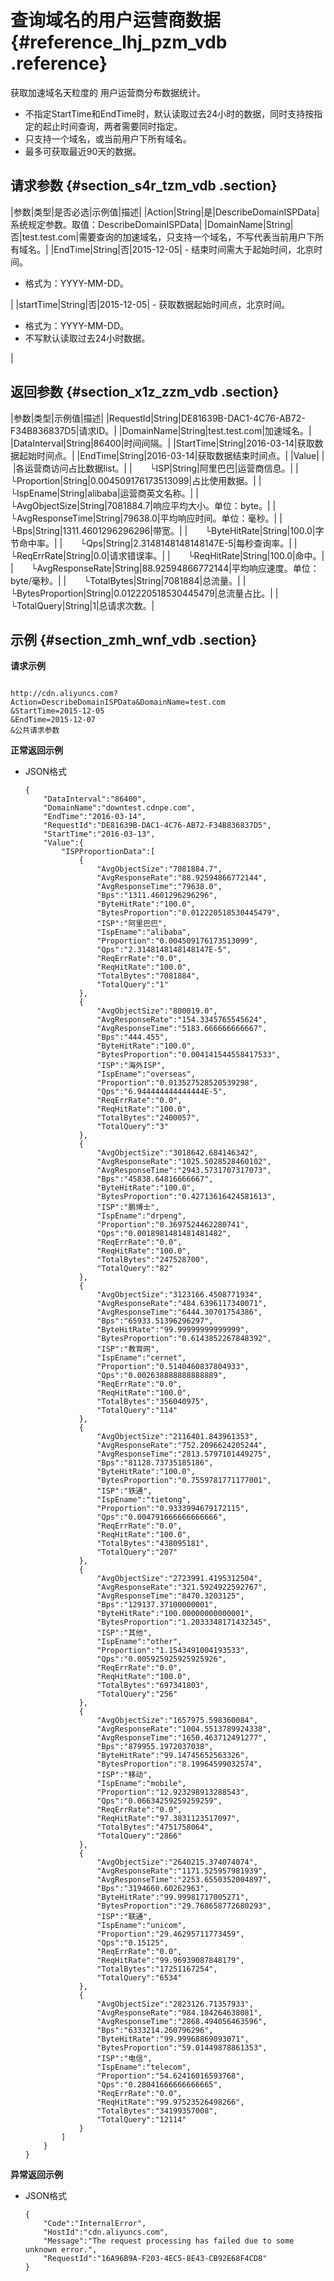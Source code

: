 # 查询域名的用户运营商数据 {#reference_lhj_pzm_vdb .reference}

获取加速域名天粒度的 用户运营商分布数据统计。

-   不指定StartTime和EndTime时，默认读取过去24小时的数据，同时支持按指定的起止时间查询，两者需要同时指定。
-   只支持一个域名，或当前用户下所有域名。
-   最多可获取最近90天的数据。

## 请求参数 {#section_s4r_tzm_vdb .section}

|参数|类型|是否必选|示例值|描述|
|Action|String|是|DescribeDomainISPData|系统规定参数。取值：DescribeDomainISPData|
|DomainName|String|否|test.test.com|需要查询的加速域名，只支持一个域名，不写代表当前用户下所有域名。|
|EndTime|String|否|2015-12-05| -   结束时间需大于起始时间，北京时间。
-   格式为：YYYY-MM-DD。

 |
|startTime|String|否|2015-12-05| -   获取数据起始时间点，北京时间。
-   格式为：YYYY-MM-DD。
-   不写默认读取过去24小时数据。

 |

## 返回参数 {#section_x1z_zzm_vdb .section}

|参数|类型|示例值|描述|
|RequestId|String|DE81639B-DAC1-4C76-AB72-F34B836837D5|请求ID。|
|DomainName|String|test.test.com|加速域名。|
|DataInterval|String|86400|时间间隔。|
|StartTime|String|2016-03-14|获取数据起始时间点。|
|EndTime|String|2016-03-14|获取数据结束时间点。|
|Value| | |各运营商访问占比数据list。|
|  └ISP|String|阿里巴巴|运营商信息。|
|  └Proportion|String|0.004509176173513099|占比使用数据。|
|  └IspEname|String|alibaba|运营商英文名称。|
|  └AvgObjectSize|String|7081884.7|响应平均大小。单位：byte。|
|  └AvgResponseTime|String|79638.0|平均响应时间。单位：毫秒。|
|  └Bps|String|1311.4601296296296|带宽。|
|  └ByteHitRate|String|100.0|字节命中率。|
|  └Qps|String|2.3148148148148147E-5|每秒查询率。|
|  └ReqErrRate|String|0.0|请求错误率。|
|  └ReqHitRate|String|100.0|命中。|
|  └AvgResponseRate|String|88.92594866772144|平均响应速度。单位：byte/毫秒。|
|  └TotalBytes|String|7081884|总流量。|
|  └BytesProportion|String|0.012220518530445479|总流量占比。|
|  └TotalQuery|String|1|总请求次数。|

## 示例 {#section_zmh_wnf_vdb .section}

**请求示例**

```

http://cdn.aliyuncs.com?Action=DescribeDomainISPData&DomainName=test.com
&StartTime=2015-12-05
&EndTime=2015-12-07
&公共请求参数
```

**正常返回示例**

-   JSON格式

    ```
    {
        "DataInterval":"86400",
        "DomainName":"downtest.cdnpe.com",
        "EndTime":"2016-03-14",
        "RequestId":"DE81639B-DAC1-4C76-AB72-F34B836837D5",
        "StartTime":"2016-03-13",
        "Value":{
            "ISPProportionData":[
                {
                    "AvgObjectSize":"7081884.7",
                    "AvgResponseRate":"88.92594866772144",
                    "AvgResponseTime":"79638.0",
                    "Bps":"1311.4601296296296",
                    "ByteHitRate":"100.0",
                    "BytesProportion":"0.012220518530445479",
                    "ISP":"阿里巴巴",
                    "IspEname":"alibaba",
                    "Proportion":"0.004509176173513099",
                    "Qps":"2.3148148148148147E-5",
                    "ReqErrRate":"0.0",
                    "ReqHitRate":"100.0",
                    "TotalBytes":"7081884",
                    "TotalQuery":"1"
                },
                {
                    "AvgObjectSize":"800019.0",
                    "AvgResponseRate":"154.3345765545624",
                    "AvgResponseTime":"5183.666666666667",
                    "Bps":"444.455",
                    "ByteHitRate":"100.0",
                    "BytesProportion":"0.004141544558417533",
                    "ISP":"海外ISP",
                    "IspEname":"overseas",
                    "Proportion":"0.013527528520539298",
                    "Qps":"6.944444444444444E-5",
                    "ReqErrRate":"0.0",
                    "ReqHitRate":"100.0",
                    "TotalBytes":"2400057",
                    "TotalQuery":"3"
                },
                {
                    "AvgObjectSize":"3018642.684146342",
                    "AvgResponseRate":"1025.5028528460102",
                    "AvgResponseTime":"2943.5731707317073",
                    "Bps":"45838.64816666667",
                    "ByteHitRate":"100.0",
                    "BytesProportion":"0.42713616424581613",
                    "ISP":"鹏博士",
                    "IspEname":"drpeng",
                    "Proportion":"0.3697524462280741",
                    "Qps":"0.0018981481481481482",
                    "ReqErrRate":"0.0",
                    "ReqHitRate":"100.0",
                    "TotalBytes":"247528700",
                    "TotalQuery":"82"
                },
                {
                    "AvgObjectSize":"3123166.4508771934",
                    "AvgResponseRate":"484.6396117340071",
                    "AvgResponseTime":"6444.30701754386",
                    "Bps":"65933.51396296297",
                    "ByteHitRate":"99.99999999999999",
                    "BytesProportion":"0.6143852267848392",
                    "ISP":"教育网",
                    "IspEname":"cernet",
                    "Proportion":"0.5140460837804933",
                    "Qps":"0.002638888888888889",
                    "ReqErrRate":"0.0",
                    "ReqHitRate":"100.0",
                    "TotalBytes":"356040975",
                    "TotalQuery":"114"
                },
                {
                    "AvgObjectSize":"2116401.843961353",
                    "AvgResponseRate":"752.2096624205244",
                    "AvgResponseTime":"2813.5797101449275",
                    "Bps":"81128.73735185186",
                    "ByteHitRate":"100.0",
                    "BytesProportion":"0.7559781771177001",
                    "ISP":"铁通",
                    "IspEname":"tietong",
                    "Proportion":"0.9333994679172115",
                    "Qps":"0.004791666666666666",
                    "ReqErrRate":"0.0",
                    "ReqHitRate":"100.0",
                    "TotalBytes":"438095181",
                    "TotalQuery":"207"
                },
                {
                    "AvgObjectSize":"2723991.4195312504",
                    "AvgResponseRate":"321.5924922592767",
                    "AvgResponseTime":"8470.3203125",
                    "Bps":"129137.37100000001",
                    "ByteHitRate":"100.00000000000001",
                    "BytesProportion":"1.2033348171432345",
                    "ISP":"其他",
                    "IspEname":"other",
                    "Proportion":"1.1543491004193533",
                    "Qps":"0.005925925925925926",
                    "ReqErrRate":"0.0",
                    "ReqHitRate":"100.0",
                    "TotalBytes":"697341803",
                    "TotalQuery":"256"
                },
                {
                    "AvgObjectSize":"1657975.598360084",
                    "AvgResponseRate":"1004.5513789924338",
                    "AvgResponseTime":"1650.463712491277",
                    "Bps":"879955.1972037038",
                    "ByteHitRate":"99.14745652563326",
                    "BytesProportion":"8.19964599032574",
                    "ISP":"移动",
                    "IspEname":"mobile",
                    "Proportion":"12.923298913288543",
                    "Qps":"0.06634259259259259",
                    "ReqErrRate":"0.0",
                    "ReqHitRate":"97.3831123517097",
                    "TotalBytes":"4751758064",
                    "TotalQuery":"2866"
                },
                {
                    "AvgObjectSize":"2640215.374074074",
                    "AvgResponseRate":"1171.525957981939",
                    "AvgResponseTime":"2253.6550352004897",
                    "Bps":"3194660.60262963",
                    "ByteHitRate":"99.99981717005271",
                    "BytesProportion":"29.768658772680293",
                    "ISP":"联通",
                    "IspEname":"unicom",
                    "Proportion":"29.46295711773459",
                    "Qps":"0.15125",
                    "ReqErrRate":"0.0",
                    "ReqHitRate":"99.96939087848179",
                    "TotalBytes":"17251167254",
                    "TotalQuery":"6534"
                },
                {
                    "AvgObjectSize":"2823126.71357933",
                    "AvgResponseRate":"984.184264638081",
                    "AvgResponseTime":"2868.494056463596",
                    "Bps":"6333214.260796296",
                    "ByteHitRate":"99.99968869093071",
                    "BytesProportion":"59.01449878861353",
                    "ISP":"电信",
                    "IspEname":"telecom",
                    "Proportion":"54.62416016593768",
                    "Qps":"0.28041666666666665",
                    "ReqErrRate":"0.0",
                    "ReqHitRate":"99.97523526498266",
                    "TotalBytes":"34199357008",
                    "TotalQuery":"12114"
                }
            ]
        }
    }
    ```


**异常返回示例**

-   JSON格式

    ```
    {
        "Code":"InternalError",
        "HostId":"cdn.aliyuncs.com",
        "Message":"The request processing has failed due to some unknown error.",
        "RequestId":"16A96B9A-F203-4EC5-8E43-CB92E68F4CD8"
    }
    ```


